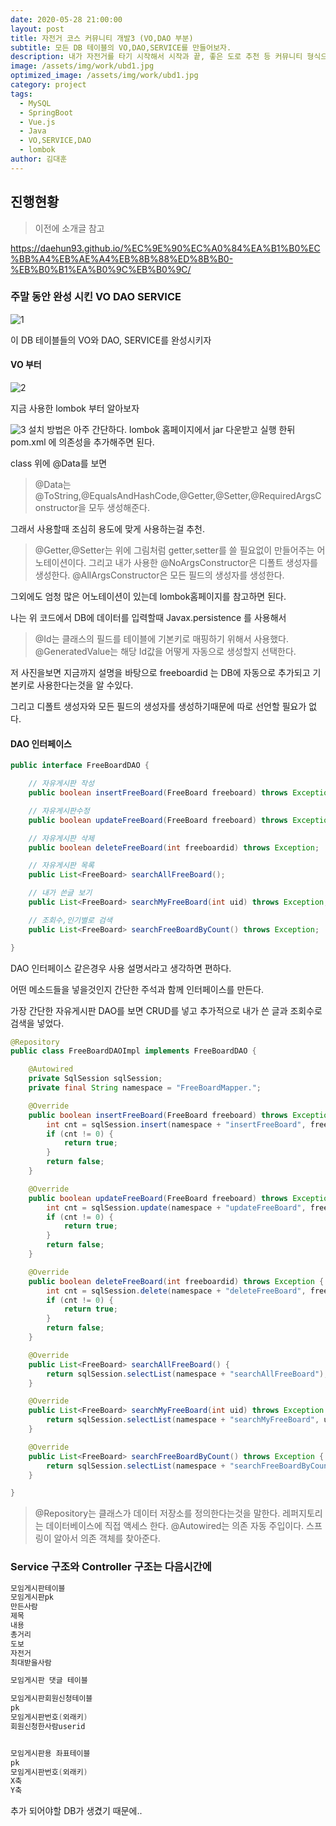 ```yaml
---
date: 2020-05-28 21:00:00
layout: post
title: 자전거 코스 커뮤니티 개발3 (VO,DAO 부분)
subtitle: 모든 DB 테이블의 VO,DAO,SERVICE를 만들어보자.
description: 내가 자전거를 타기 시작해서 시작과 끝, 좋은 도로 추천 등 커뮤니티 형식으로 만들어보자
image: /assets/img/work/ubd1.jpg
optimized_image: /assets/img/work/ubd1.jpg
category: project
tags:
  - MySQL
  - SpringBoot
  - Vue.js
  - Java
  - VO,SERVICE,DAO
  - lombok
author: 김대훈
---
```


## 진행현황

> 이전에 소개글 참고

<https://daehun93.github.io/%EC%9E%90%EC%A0%84%EA%B1%B0%EC%BB%A4%EB%AE%A4%EB%8B%88%ED%8B%B0-%EB%B0%B1%EA%B0%9C%EB%B0%9C/>


### 주말 동안 완성 시킨 VO DAO SERVICE 

![1](../assets/img/work/자전거db1.png)

이 DB 테이블들의 VO와 DAO, SERVICE를 완성시키자

#### VO 부터

![2](../assets/img/work/VO1.png)

지금 사용한 lombok 부터 알아보자

![3](../assets/img/work/lombok1.png)
설치 방법은 아주 간단하다. lombok 홈페이지에서 jar 다운받고 실행 한뒤
pom.xml 에 의존성을 추가해주면 된다.

class 위에 @Data를 보면
>@Data는 @ToString,@EqualsAndHashCode,@Getter,@Setter,@RequiredArgsConstructor을 모두 생성해준다.

그래서 사용할때 조심히 용도에 맞게 사용하는걸 추천.
>@Getter,@Setter는 위에 그림처럼 getter,setter를 쓸 필요없이 만들어주는 어노테이션이다.
>그리고 내가 사용한 @NoArgsConstructor은 디폴트 생성자를 생성한다.
>@AllArgsConstructor은 모든 필드의 생성자를 생성한다.

그외에도 엄청 많은 어노테이션이 있는데 lombok홈페이지를 참고하면 된다.

나는 위 코드에서 DB에 데이터를 입력할때 Javax.persistence 를 사용해서
>@Id는 클래스의 필드를 테이블에 기본키로 매핑하기 위해서 사용했다.
>@GeneratedValue는 해당 Id값을 어떻게 자동으로 생성할지 선택한다.

저 사진을보면 지금까지 설명을 바탕으로 freeboardid 는 DB에 자동으로 추가되고
기본키로 사용한다는것을 알 수있다.

그리고 디폴트 생성자와 모든 필드의 생성자를 생성하기때문에 따로 선언할 필요가 없다.

#### DAO 인터페이스
```JAVA
public interface FreeBoardDAO {

	// 자유게시판 작성
	public boolean insertFreeBoard(FreeBoard freeboard) throws Exception;

	// 자유게시판수정
	public boolean updateFreeBoard(FreeBoard freeboard) throws Exception;

	// 자유게시판 삭제
	public boolean deleteFreeBoard(int freeboardid) throws Exception;

	// 자유게시판 목록
	public List<FreeBoard> searchAllFreeBoard();

	// 내가 쓴글 보기
	public List<FreeBoard> searchMyFreeBoard(int uid) throws Exception;

	// 조회수,인기별로 검색
	public List<FreeBoard> searchFreeBoardByCount() throws Exception;

}
```
DAO 인터페이스 같은경우 사용 설명서라고 생각하면 편하다.

어떤 메소드들을 넣을것인지 간단한 주석과 함께 인터페이스를 만든다.

가장 간단한 자유게시판 DAO를 보면 CRUD를 넣고 추가적으로 내가 쓴 글과 조회수로 검색을 넣었다.

```java
@Repository
public class FreeBoardDAOImpl implements FreeBoardDAO {

	@Autowired
	private SqlSession sqlSession;
	private final String namespace = "FreeBoardMapper.";

	@Override
	public boolean insertFreeBoard(FreeBoard freeboard) throws Exception {
		int cnt = sqlSession.insert(namespace + "insertFreeBoard", freeboard);
		if (cnt != 0) {
			return true;
		}
		return false;
	}

	@Override
	public boolean updateFreeBoard(FreeBoard freeboard) throws Exception {
		int cnt = sqlSession.update(namespace + "updateFreeBoard", freeboard);
		if (cnt != 0) {
			return true;
		}
		return false;
	}

	@Override
	public boolean deleteFreeBoard(int freeboardid) throws Exception {
		int cnt = sqlSession.delete(namespace + "deleteFreeBoard", freeboardid);
		if (cnt != 0) {
			return true;
		}
		return false;
	}

	@Override
	public List<FreeBoard> searchAllFreeBoard() {
		return sqlSession.selectList(namespace + "searchAllFreeBoard");
	}

	@Override
	public List<FreeBoard> searchMyFreeBoard(int uid) throws Exception {
		return sqlSession.selectList(namespace + "searchMyFreeBoard", uid);
	}

	@Override
	public List<FreeBoard> searchFreeBoardByCount() throws Exception {
		return sqlSession.selectList(namespace + "searchFreeBoardByCount");
	}

}
```
>@Repository는 클래스가 데이터 저장소를 정의한다는것을 말한다.
레퍼지토리는 데이터베이스에 직접 액세스 한다.
>@Autowired는 의존 자동 주입이다. 스프링이 알아서 의존 객체를 찾아준다.

### Service 구조와 Controller 구조는 다음시간에

```java
모임게시판테이블
모임게시판pk
만든사람
제목
내용
총거리
도보
자전거
최대받을사람

모임게시판 댓글 테이블

모임게시판회원신청테이블
pk
모임게시판번호(외래키)
회원신청한사람userid


모임게시판용 좌표테이블
pk
모임게시판번호(외래키)
X축
Y축
```
추가 되어야할 DB가 생겼기 때문에..